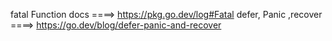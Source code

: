 
fatal Function docs ====> https://pkg.go.dev/log#Fatal
defer, Panic ,recover ====> https://go.dev/blog/defer-panic-and-recover
